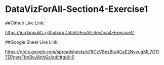 # DataVizForAll-Section4-Exercise1

##Github Live Link:

https://jordanpolitz.github.io/DataVizForAll-Section4-Exercise1/

##Google Sheet Live Link:

https://docs.google.com/spreadsheets/d/1tCzV8esBtuACaE2NyvugML7O117EPqwsFbnBoJAnhGs/edit#gid=0
